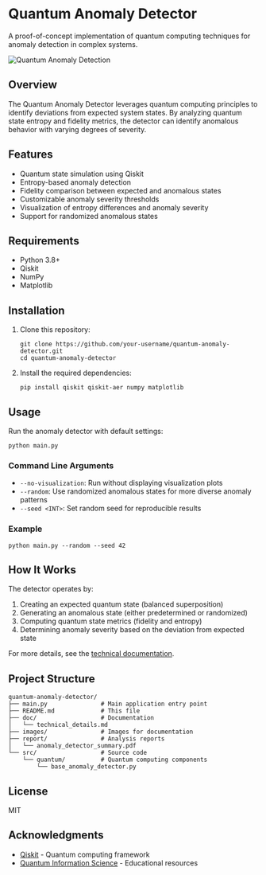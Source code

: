 # Quantum Anomaly Detector

A proof-of-concept implementation of quantum computing techniques for anomaly detection in complex systems.

![Quantum Anomaly Detection](images/quantum_anomaly_banner.png)

## Overview

The Quantum Anomaly Detector leverages quantum computing principles to identify deviations from expected system states. By analyzing quantum state entropy and fidelity metrics, the detector can identify anomalous behavior with varying degrees of severity.

## Features

- Quantum state simulation using Qiskit
- Entropy-based anomaly detection 
- Fidelity comparison between expected and anomalous states
- Customizable anomaly severity thresholds
- Visualization of entropy differences and anomaly severity
- Support for randomized anomalous states

## Requirements

- Python 3.8+
- Qiskit
- NumPy
- Matplotlib

## Installation

1. Clone this repository:
   ```
   git clone https://github.com/your-username/quantum-anomaly-detector.git
   cd quantum-anomaly-detector
   ```

2. Install the required dependencies:
   ```
   pip install qiskit qiskit-aer numpy matplotlib
   ```

## Usage

Run the anomaly detector with default settings:
```
python main.py
```

### Command Line Arguments

- `--no-visualization`: Run without displaying visualization plots
- `--random`: Use randomized anomalous states for more diverse anomaly patterns
- `--seed <INT>`: Set random seed for reproducible results

### Example

```
python main.py --random --seed 42
```

## How It Works

The detector operates by:
1. Creating an expected quantum state (balanced superposition)
2. Generating an anomalous state (either predetermined or randomized)
3. Computing quantum state metrics (fidelity and entropy)
4. Determining anomaly severity based on the deviation from expected state

For more details, see the [technical documentation](doc/technical_details.md).

## Project Structure

```
quantum-anomaly-detector/
├── main.py               # Main application entry point
├── README.md             # This file
├── doc/                  # Documentation
│   └── technical_details.md
├── images/               # Images for documentation
├── report/               # Analysis reports
│   └── anomaly_detector_summary.pdf
└── src/                  # Source code
    └── quantum/          # Quantum computing components
        └── base_anomaly_detector.py
```

## License

MIT

## Acknowledgments

- [Qiskit](https://qiskit.org/) - Quantum computing framework
- [Quantum Information Science](https://qiskit.org/textbook/ch-ex/hello-qiskit.html) - Educational resources